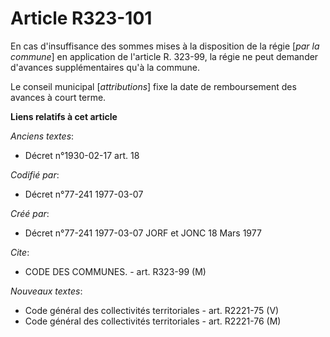 # Article R323-101

En cas d'insuffisance des sommes mises à la disposition de la régie [*par la commune*] en application de l'article R. 323-99,
la régie ne peut demander d'avances supplémentaires qu'à la commune.

Le conseil municipal [*attributions*] fixe la date de remboursement des avances à court terme.

**Liens relatifs à cet article**

_Anciens textes_:

  - Décret n°1930-02-17 art. 18

_Codifié par_:

  - Décret n°77-241 1977-03-07

_Créé par_:

  - Décret n°77-241 1977-03-07 JORF et JONC 18 Mars 1977

_Cite_:

  - CODE DES COMMUNES. - art. R323-99 (M)

_Nouveaux textes_:

  - Code général des collectivités territoriales - art. R2221-75 (V)
  - Code général des collectivités territoriales - art. R2221-76 (M)
